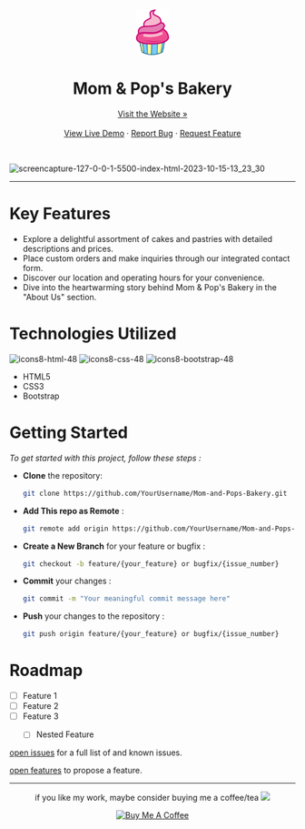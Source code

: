 <a name="readme-top"></a>
<br />
<div align="center">
  <a href="https://github.com/YourUsername/Mom-and-Pops-Bakery">
    <img src="assets/img/logo.png" alt="Logo" height="80">
  </a>
<h1> Mom & Pop's Bakery
</h1>
<a href="https://ranitmanik.github.io/Mom-and-Pops-Bakery/">Visit the Website »</a>
<br >
  <br>
<a href="https://ranitmanik.github.io/Mom-and-Pops-Bakery/">View Live Demo</a>
·
<a href=".github/bug-report---.md">Report Bug</a>
·
<a href=".github/feature-request---.md">Request Feature</a>
  </p>
</div>
<br>

![screencapture-127-0-0-1-5500-index-html-2023-10-15-13_23_30](https://github.com/RanitManik/Mom-and-Pops-Bakery/assets/138437760/2d22b6b7-c5b3-41d3-8b5f-664612fafd39)

---

# Key Features

- Explore a delightful assortment of cakes and pastries with detailed descriptions and prices.
- Place custom orders and make inquiries through our integrated contact form.
- Discover our location and operating hours for your convenience.
- Dive into the heartwarming story behind Mom & Pop's Bakery in the "About Us" section.

# Technologies Utilized

![icons8-html-48](https://github.com/RanitManik/Mom-and-Pops-Bakery/assets/138437760/c594a0ea-6814-49d5-be42-42ed554d6914)
![icons8-css-48](https://github.com/RanitManik/Mom-and-Pops-Bakery/assets/138437760/8e945635-63f1-4770-acba-ff21584f1b05)
![icons8-bootstrap-48](https://github.com/RanitManik/Mom-and-Pops-Bakery/assets/138437760/d2153eab-1188-4bac-85ac-d87153a3fc60)

- HTML5
- CSS3
- Bootstrap


# Getting Started

_To get started with this project, follow these steps :_
<br>

- **Clone** the repository:

   ```bash
   git clone https://github.com/YourUsername/Mom-and-Pops-Bakery.git

- **Add This repo as Remote**  :

   ```bash
   git remote add origin https://github.com/YourUsername/Mom-and-Pops-Bakery.git

- **Create a New Branch** for your feature or bugfix :

   ```bash
   git checkout -b feature/{your_feature} or bugfix/{issue_number}
   
- **Commit** your changes :

   ```bash
   git commit -m "Your meaningful commit message here"

- **Push** your changes to the repository :

   ```bash
   git push origin feature/{your_feature} or bugfix/{issue_number}

<!-- CONTACT -->

# Roadmap

- [ ] Feature 1
- [ ] Feature 2
- [ ] Feature 3
  - [ ] Nested Feature


 [open issues](.github/bug-report---.md) for a full list of and known issues.
 
 [open features](.github/feature-request---.md) to propose a feature.

 ---


<p align="center"> if you like my work, maybe consider buying me a coffee/tea <img src="https://media.giphy.com/media/lRSeZ2ddNwhZ5AgIvk/giphy.gif" width="25">

<p align="center"><a href="https://www.buymeacoffee.com/ranitmanik" target="_blank"><img src="https://cdn.buymeacoffee.com/buttons/v2/default-red.png" alt="Buy Me A Coffee" width="150" ></a>
